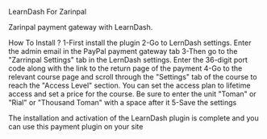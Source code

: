 LearnDash For Zarinpal

Zarinpal payment gateway with LearnDash.

How To Install ?
1-First install the plugin
2-Go to LernDash settings. Enter the admin email in the PayPal payment gateway tab
3-Then go to the "Zarrinpal Settings" tab in the LernDash settings. Enter the 36-digit port code along with the link to the return page of the payment
4-Go to the relevant course page and scroll through the "Settings" tab of the course to reach the "Access Level" section. You can set the access plan to lifetime access and set a price for the course. Be sure to enter the unit "Toman" or "Rial" or "Thousand Toman" with a space after it
5-Save the settings

The installation and activation of the LearnDash plugin is complete and you can use this payment plugin on your site


